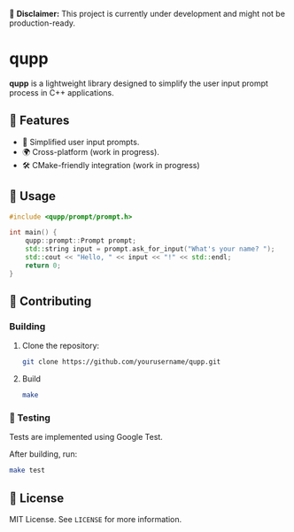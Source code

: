 🚧 **Disclaimer:** This project is currently under development and might not be production-ready.

# qupp

**qupp** is a lightweight library designed to simplify the user input prompt process in C++ applications.

## 🌟 Features

- 🎉 Simplified user input prompts.
- 🌍 Cross-platform (work in progress).
- 🛠️ CMake-friendly integration (work in progress)

## 📖 Usage

```cpp
#include <qupp/prompt/prompt.h>

int main() {
    qupp::prompt::Prompt prompt;
    std::string input = prompt.ask_for_input("What's your name? ");
    std::cout << "Hello, " << input << "!" << std::endl;
    return 0;
}
```

## 🤝 Contributing

### Building

1. Clone the repository:
   ```bash
   git clone https://github.com/yourusername/qupp.git
   ```
2. Build
   ```bash
   make
   ```

### 🧪 Testing

Tests are implemented using Google Test.

After building, run:
   ```bash
   make test
   ```

## 📜 License

MIT License. See `LICENSE` for more information.

